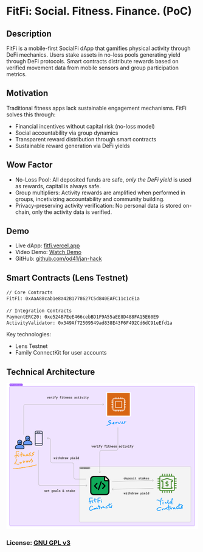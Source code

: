 # FitFi: Social. Fitness. Finance. (PoC)

## Description
FitFi is a mobile-first SocialFi dApp that gamifies physical activity through DeFi mechanics. Users stake assets in no-loss pools generating yield through DeFi protocols. Smart contracts distribute rewards based on verified movement data from mobile sensors and group participation metrics.

## Motivation
Traditional fitness apps lack sustainable engagement mechanisms. FitFi solves this through:
- Financial incentives without capital risk (no-loss model)
- Social accountability via group dynamics
- Transparent reward distribution through smart contracts
- Sustainable reward generation via DeFi yields

## Wow Factor
- No-Loss Pool: All deposited funds are safe, *only the DeFi yield* is used as rewards, capital is always safe.
- Group multipliers: Activity rewards are amplified when performed in groups, incetivizing accountability and community building.
- Privacy-preserving activity verification: No personal data is stored on-chain, only the activity data is verified.

## Demo
- Live dApp: [fitfi.vercel.app](https://fitfi.vercel.app)
- Video Demo: [Watch Demo](https://etun.short.gy/fitfi-demo)
- GitHub: [github.com/od41/jan-hack](https://github.com/od41/jan-hack)

## Smart Contracts (Lens Testnet)
```solidity
// Core Contracts
FitFi: 0xAaA88cab1e8a42B1778627C5d840EAFC11c1cE1a

// Integration Contracts
PaymentERC20: 0xe524B7EeE466cebBD1F9A55aEE8D488FA15E60E9
ActivityValidator: 0x349Af72509549ad838E43F6F492Cd6dC91eEfd1a
```

Key technologies:
- Lens Testnet
- Family ConnectKit for user accounts

## Technical Architecture
![FitFi Technical Architecture](./fitfi-architecture-diagram.png)

### License: [GNU GPL v3](./LICENSE)

